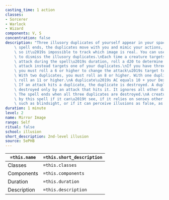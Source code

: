 ```yaml
---
casting_time: 1 action
classes:
- Sorcerer
- Warlock
- Wizard
components: V, S
concentration: false
description: "Three illusory duplicates of yourself appear in your space. Until the\
    \ spell ends, the duplicates move with you and mimic your actions, shifting position\
    \ so it\u2019s impossible to track which image is real. You can use your action\
    \ to dismiss the illusory duplicates.\nEach time a creature targets you with an\
    \ attack during the spell\u2019s duration, roll a d20 to determine whether the\
    \ attack instead targets one of your duplicates.\nIf you have three duplicates,\
    \ you must roll a 6 or higher to change the attack\u2019s target to a duplicate.\
    \ With two duplicates, you must roll an 8 or higher. With one duplicate, you must\
    \ roll an 11 or higher.\nA duplicate\u2019s AC equals 10 + your Dexterity modifier.\
    \ If an attack hits a duplicate, the duplicate is destroyed. A duplicate can be\
    \ destroyed only by an attack that hits it. It ignores all other damage and effects.\
    \ The spell ends when all three duplicates are destroyed.\nA creature is unaffected\
    \ by this spell if it can\u2019t see, if it relies on senses other than sight,\
    \ such as blindsight, or if it can perceive illusions as false, as with truesight."
duration: 1 minute
level: 2
name: Mirror Image
range: Self
ritual: false
school: illusion
short_description: 2nd-level illusion
source: 5ePHB
---
```


| `=this.name` | `=this.short_description` |
| ------------ | ------------------------- |
| Classes      | `=this.classes`           |
| Components   | `=this.components`        |
| Duration     | `=this.duration`          |
| Description  | `=this.description`       |